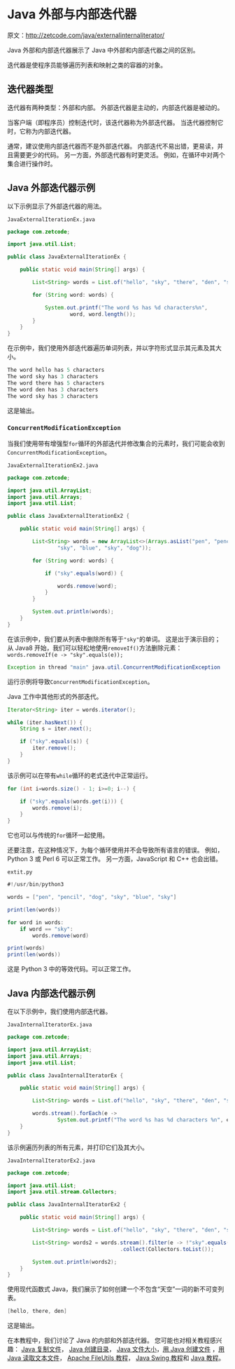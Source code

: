 # Java 外部与内部迭代器

原文：http://zetcode.com/java/externalinternaliterator/

Java 外部和内部迭代器展示了 Java 中外部和内部迭代器之间的区别。

迭代器是使程序员能够遍历列表和映射之类的容器的对象。

## 迭代器类型

迭代器有两种类型：外部和内部。 外部迭代器是主动的，内部迭代器是被动的。

当客户端（即程序员）控制迭代时，该迭代器称为外部迭代器。 当迭代器控制它时，它称为内部迭代器。

通常，建议使用内部迭代器而不是外部迭代器。 内部迭代不易出错，更易读，并且需要更少的代码。 另一方面，外部迭代器有时更灵活。 例如，在循环中对两个集合进行操作时。

## Java 外部迭代器示例

以下示例显示了外部迭代器的用法。

`JavaExternalIterationEx.java`

```java
package com.zetcode;

import java.util.List;

public class JavaExternalIterationEx {

    public static void main(String[] args) {

        List<String> words = List.of("hello", "sky", "there", "den", "sky");

        for (String word: words) {

            System.out.printf("The word %s has %d characters%n",
                    word, word.length());
        }
    }
}

```

在示例中，我们使用外部迭代器遍历单词列表，并以字符形式显示其元素及其大小。

```java
The word hello has 5 characters
The word sky has 3 characters
The word there has 5 characters
The word den has 3 characters
The word sky has 3 characters

```

这是输出。

### `ConcurrentModificationException`

当我们使用带有增强型`for`循环的外部迭代并修改集合的元素时，我们可能会收到`ConcurrentModificationException`。

`JavaExternalIterationEx2.java`

```java
package com.zetcode;

import java.util.ArrayList;
import java.util.Arrays;
import java.util.List;

public class JavaExternalIterationEx2 {

    public static void main(String[] args) {

        List<String> words = new ArrayList<>(Arrays.asList("pen", "pencil",
                "sky", "blue", "sky", "dog"));

        for (String word: words) {

            if ("sky".equals(word)) {

                words.remove(word);
            }
        }

        System.out.println(words);
    }
}

```

在该示例中，我们要从列表中删除所有等于`"sky"`的单词。 这是出于演示目的； 从 Java8 开始，我们可以轻松地使用`removeIf()`方法删除元素：`words.removeIf(e -> "sky".equals(e));`

```java
Exception in thread "main" java.util.ConcurrentModificationException

```

运行示例将导致`ConcurrentModificationException`。

Java 工作中其他形式的外部迭代。

```java
Iterator<String> iter = words.iterator();

while (iter.hasNext()) {
    String s = iter.next();

    if ("sky".equals(s)) {
        iter.remove();
    }
}

```

该示例可以在带有`while`循环的老式迭代中正常运行。

```java
for (int i=words.size() - 1; i>=0; i--) {

    if ("sky".equals(words.get(i))) {
        words.remove(i);
    }
}

```

它也可以与传统的`for`循环一起使用。

还要注意，在这种情况下，为每个循环使用并不会导致所有语言的错误。 例如，Python 3 或 Perl 6 可以正常工作。 另一方面，JavaScript 和 C++ 也会出错。

`extit.py`

```java
#!/usr/bin/python3

words = ["pen", "pencil", "dog", "sky", "blue", "sky"]

print(len(words))

for word in words:
    if word == "sky":
        words.remove(word)

print(words)
print(len(words))

```

这是 Python 3 中的等效代码。可以正常工作。

## Java 内部迭代器示例

在以下示例中，我们使用内部迭代器。

`JavaInternalIteratorEx.java`

```java
package com.zetcode;

import java.util.ArrayList;
import java.util.Arrays;
import java.util.List;

public class JavaInternalIteratorEx {

    public static void main(String[] args) {

        List<String> words = List.of("hello", "sky", "there", "den", "sky");

        words.stream().forEach(e -> 
                System.out.printf("The word %s has %d characters %n", e, e.length()));
    }
}

```

该示例遍历列表的所有元素，并打印它们及其大小。

`JavaInternalIteratorEx2.java`

```java
package com.zetcode;

import java.util.List;
import java.util.stream.Collectors;

public class JavaInternalIteratorEx2 {

    public static void main(String[] args) {

        List<String> words = List.of("hello", "sky", "there", "den", "sky");

        List<String> words2 = words.stream().filter(e -> !"sky".equals(e))
                                    .collect(Collectors.toList());

        System.out.println(words2);
    }
}

```

使用现代函数式 Java，我们展示了如何创建一个不包含“天空”一词的新不可变列表。

```java
[hello, there, den]

```

这是输出。

在本教程中，我们讨论了 Java 的内部和外部迭代器。 您可能也对相关教程感兴趣： [Java 复制文件](/java/copyfile/)， [Java 创建目录](/java/createdirectory/)， [Java 文件大小](/java/filesize/)，[用 Java 创建文件](/java/createfile/) ，[用 Java 读取文本文件](/articles/javareadtext/)， [Apache FileUtils 教程](/java/fileutils/)， [Java Swing 教程](/tutorials/javaswingtutorial/)和 [Java 教程](/lang/java/)。